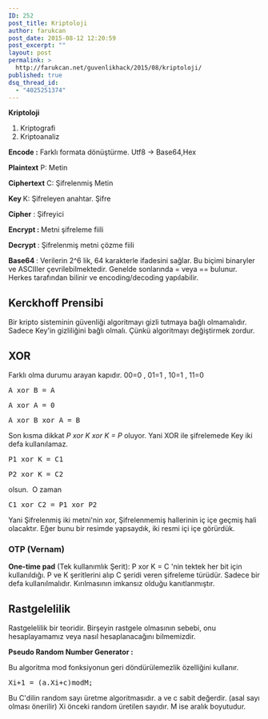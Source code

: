 ```yaml
---
ID: 252
post_title: Kriptoloji
author: farukcan
post_date: 2015-08-12 12:20:59
post_excerpt: ""
layout: post
permalink: >
  http://farukcan.net/guvenlikhack/2015/08/kriptoloji/
published: true
dsq_thread_id:
  - "4025251374"
---
```

<strong>Kriptoloji</strong>
<ol>
	<li>Kriptografi</li>
	<li>Kriptoanaliz</li>
</ol>
<strong>Encode :</strong> Farklı formata dönüştürme. Utf8 -&gt; Base64,Hex

<strong>Plaintext</strong> P: Metin

<strong>Ciphertext</strong> C: Şifrelenmiş Metin

<strong>Key </strong>K: Şifreleyen anahtar. Şifre

<strong>Cipher</strong> : Şifreyici

<strong>Encrypt : </strong>Metni şifreleme fiili

<strong>Decrypt </strong>: Şifrelenmiş metni çözme fiili

<strong>Base64 </strong>: Verilerin 2^6 lik, 64 karakterle ifadesini sağlar. Bu biçimi binaryler ve ASCIIler çevrilebilmektedir. Genelde sonlarında = veya == bulunur. Herkes tarafından bilinir ve encoding/decoding yapılabilir.
<h2>Kerckhoff Prensibi</h2>
Bir kripto sisteminin güvenliği algoritmayı gizli tutmaya bağlı olmamalıdır. Sadece Key'in gizliliğini bağlı olmalı. Çünkü algoritmayı değiştirmek zordur.
<h2>XOR</h2>
Farklı olma durumu arayan kapıdır. 00=0 , 01=1 , 10=1 , 11=0
<pre>A xor B = A</pre>
<pre>A xor A = 0</pre>
<pre>A xor B xor A = B</pre>
Son kısma dikkat <em>P xor K xor K = P </em>oluyor. Yani XOR ile şifrelemede Key iki defa kullanılamaz.
<pre>P1 xor K = C1</pre>
<pre>P2 xor K = C2</pre>
olsun.  O zaman
<pre>C1 xor C2 = P1 xor P2</pre>
Yani Şifrelenmiş iki metni'nin xor, Şifrelenmemiş hallerinin iç içe geçmiş hali olacaktır. Eğer bunu bir resimde yapsaydık, iki resmi içi içe görürdük.
<h3>OTP (Vernam)</h3>
<strong>One-time pad</strong> (Tek kullanımlık Şerit): P xor K = C 'nin tektek her bit için kullanıldığı. P ve K şeritlerini alıp C şeridi veren şifreleme türüdür. Sadece bir defa kullanılmalıdır. Kırılmasının imkansız olduğu kanıtlanmıştır.
<h2>Rastgelelilik</h2>
Rastgelelilik bir teoridir. Birşeyin rastgele olmasının sebebi, onu hesaplayamamız veya nasıl hesaplanacağını bilmemizdir.

<strong>Pseudo Random Number Generator : </strong>

Bu algoritma mod fonksiyonun geri döndürülemezlik özelliğini kullanır.
<pre><strong></strong>Xi+1 = (a.Xi+c)modM;</pre>
Bu C'dilin random sayı üretme algoritmasıdır. a ve c sabit değerdir. (asal sayı olması önerilir) Xi önceki random üretilen sayıdır. M ise aralık boyutudur.